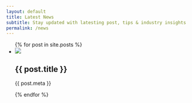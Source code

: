 ```yaml
---
layout: default 
title: Latest News
subtitle: Stay updated with latesting post, tips & industry insights
permalink: /news
---
```



<div id="news" class="plus-tile-tx">
	<div class="container">
		<ul class="list-clear flex fx-apart fx-wrap cards pt-0">
			{% for post in site.posts %}
			<li class="fx-item-2 fx-item-xs-1">
				<div class="card-item">
					<a class="card-link" href="{{ post.url }}"></a> 
					<div class="card-image">
						<img src="{{ post.img }}" />
					</div>
					<div class="card-meta lg">
						<h2>{{ post.title }}</h2>
						<p>{{ post.meta }}</p>
					</div>
				</div>
			</li>
			{% endfor %}
		</ul>
	</div>
</div>